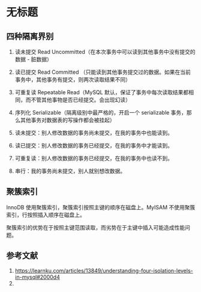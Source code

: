 # 无标题

<!--
ID: 406dff26-1ced-497c-83f1-00692a0ab6c5
Status: draft
Date: 2020-07-29T23:37:30
Modified: 2020-07-29T23:37:30
wp_id: 1643
-->

## 四种隔离界别

1. 读未提交 Read Uncommitted（在本次事务中可以读到其他事务中没有提交的数据 - 脏数据）
2. 读已提交 Read Committed （只能读到其他事务提交过的数据。如果在当前事务中，其他事务有提交，则两次读取结果不同）
3. 可重复读 Repeatable Read（MySQL 默认，保证了事务中每次读取结果都相同，而不管其他事物是否已经提交。会出现幻读）
4. 序列化 Serializable（隔离级别中最严格的，开启一个 serializable 事务，那么其他事务对数据表的写操作都会被挂起）

1. 读未提交：别人修改数据的事务尚未提交，在我的事务中也能读到。
2. 读已提交：别人修改数据的事务已经提交，在我的事务中才能读到。
3. 可重复读：别人修改数据的事务已经提交，在我的事务中也读不到。
4. 串行：我的事务尚未提交，别人就别想改数据。

## 聚簇索引

InnoDB 使用聚簇索引，聚簇索引按照主键的顺序在磁盘上。MyISAM 不使用聚簇索引，行按照插入顺序在磁盘上。

聚簇索引的优势在于按照主键范围读取，而劣势在于主键中插入可能造成性能问题。

## 参考文献

1. https://learnku.com/articles/13849/understanding-four-isolation-levels-in-mysql#2000d4
2.

